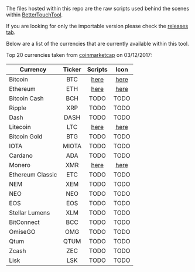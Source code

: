The files hosted within this repo are the raw scripts used behind the scenes within [BetterTouchTool](https://www.boastr.net/). 

If you are looking for only the importable version please check the [releases tab](https://github.com/chrislennon/Crypto-Toolbar/releases).

Below are a list of the currencies that are currently available within this tool.

Top 20 currencies taken from [coinmarketcap](https://coinmarketcap.com/all/views/all/) on 03/12/2017:

| Currency | Ticker | Scripts | Icon |
| ------------- |:-------------:| :-----:| :-----:|
| Bitcoin | BTC | [here](./blob/master/BTC/) | [here](https://www.iconfinder.com/icons/1175252/bitcoin_btc_cryptocurrency_icon#size=24) |
| Ethereum | ETH | [here](./blob/master/ETH/) | [here](https://www.iconfinder.com/icons/1175230/eth_ether_ethereum_icon#size=24) |
| Bitcoin Cash | BCH | TODO | TODO |
| Ripple | XRP | TODO | TODO |
| Dash | DASH | TODO | TODO |
| Litecoin | LTC | [here](./blob/master/LTC/) | [here](https://www.iconfinder.com/icons/1175271/litecoin_ltc_icon#size=24) |
| Bitcoin Gold | BTG | TODO | TODO |
| IOTA | MIOTA | TODO | TODO |
| Cardano | ADA | TODO | TODO |
| Monero | XMR | [here](./blob/master/XMR/) | [here](https://www.iconfinder.com/icons/1175356/monero_xmr_icon#size=24) |
| Ethereum Classic | ETC | TODO | TODO |
| NEM | XEM | TODO | TODO |
| NEO | NEO | TODO | TODO |
| EOS | EOS | TODO | TODO |
| Stellar Lumens | XLM | TODO | TODO |
| BitConnect | BCC | TODO | TODO |
| OmiseGO | OMG | TODO | TODO |
| Qtum | QTUM | TODO | TODO |
| Zcash | ZEC | TODO | TODO |
| Lisk | LSK | TODO | TODO |